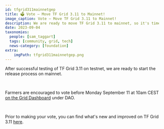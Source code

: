 ```yaml
---
id: tfgrid311mainnetgep
title: 🗳 Vote – Move TF Grid 3.11 to Mainnet!
image_caption: Vote – Move TF Grid 3.11 to Mainnet!
description: We are ready to move TF Grid 3.11 to mainnet, so it's time for a community vote!
date: 2023-09-04
taxonomies:
  people: [sam_taggart]
  tags: [community, grid, tech]
  news-category: [foundation]
extra:
    imgPath: tfgrid311mainnetgep.png
---
```


After successful testing of TF Grid 3.11 on testnet, we are ready to start the release process on mainnet.

<br/>

Farmers are encouraged to vote before Monday September 11 at 10am CEST [on the Grid Dashboard](https://dashboard.grid.tf/) under DAO.

<br/>

Prior to making your vote, you can find what's new and improved on TF Grid 3.11 [here](https://forum.threefold.io/t/gep-for-3-11-on-mainnet/4048).